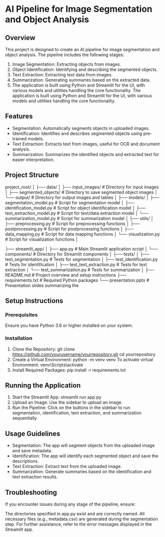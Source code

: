 # AI Pipeline for Image Segmentation and Object Analysis

## Overview
This project is designed to create an AI pipeline for image segmentation and object analysis. The pipeline includes the following stages:

1. Image Segmentation: Extracting objects from images.
2. Object Identification: Identifying and describing the segmented objects.
3. Text Extraction: Extracting text data from images.
4. Summarization: Generating summaries based on the extracted data.
5. The application is built using Python and Streamlit for the UI, with various models and utilities handling the core functionality.
The application is built using Python and Streamlit for the UI, with various models and utilities handling the core functionality.

## Features
- Segmentation: Automatically segments objects in uploaded images.
- Identification: Identifies and describes segmented objects using pre-trained models.
- Text Extraction: Extracts text from images, useful for OCR and document analysis.
- Summarization: Summarizes the identified objects and extracted text for easier interpretation.

## Project Structure
project_root/
│
├── data/
│ ├── input_images/ # Directory for input images
│ ├── segmented_objects/ # Directory to save segmented object
images
│ └── output/ # Directory for output images and
tables
│
├── models/
│ ├── segmentation_model.py # Script for segmentation model
│ ├── identification_model.py # Script for object identification
model
│ ├── text_extraction_model.py # Script for text/data extraction model
│ └── summarization_model.py # Script for summarization model
│
├── utils/
│ ├── preprocessing.py # Script for preprocessing functions
│ ├── postprocessing.py # Script for postprocessing functions
│ ├── data_mapping.py # Script for data mapping functions
│ └── visualization.py # Script for visualization functions
│

├── streamlit_app/
│ ├── app.py # Main Streamlit application script
│ └── components/ # Directory for Streamlit components
│
├── tests/
│ ├── test_segmentation.py # Tests for segmentation
│ ├── test_identification.py # Tests for identification
│ ├── test_text_extraction.py # Tests for text extraction
│ └── test_summarization.py # Tests for summarization
│
├── README.md # Project overview and setup
instructions
├── requirements.txt # Required Python packages
└── presentation.pptx # Presentation slides summarizing the

## Setup Instructions
### Prerequisites
Ensure you have Python 3.8 or higher installed on your system.
### Installation
1. Clone the Repository: git clone https://github.com/yourusername/yourrepository.git
   cd yourrepository
2. Create a Virtual Environment: python -m venv venv
   To activate virtual Environment: venv\Scripts\activate
3. Install Required Packages: pip install -r requirements.txt

## Running the Application
1. Start the Streamlit App: streamlit run app.py
2. Upload an Image: Use the sidebar to upload an image.
3. Run the Pipeline: Click on the buttons in the sidebar to run segmentation, identification, text extraction, and summarization sequentially

## Usage Guidelines
- Segmentation: The app will segment objects from the uploaded image and save metadata.
- Identification: The app will identify each segmented object and save the descriptions.
- Text Extraction: Extract text from the uploaded image.
- Summarization: Generate summaries based on the identification and text extraction results.

## Troubleshooting
If you encounter issues during any stage of the pipeline, ensure:

The directories specified in app.py exist and are correctly named.
All necessary files (e.g., metadata.csv) are generated during the segmentation step.
For further assistance, refer to the error messages displayed in the Streamlit app.
